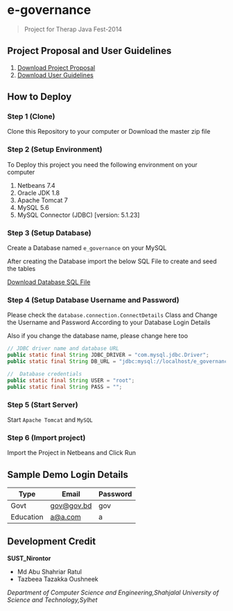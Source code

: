 # e-governance
> Project for Therap Java Fest-2014

## Project Proposal and User Guidelines
1. [Download Project Proposal](https://github.com/ratulcse10/e-governance/blob/master/E_Governance.pdf)
2. [Download User Guidelines](https://github.com/ratulcse10/e-governance/blob/master/User_Guidelines.pdf)

## How to Deploy

### Step 1 (Clone)
Clone this Repository to your computer or Download the master zip file

### Step 2 (Setup Environment)
To Deploy this project you need the following environment on your computer

1. Netbeans 7.4
2. Oracle JDK 1.8
3. Apache Tomcat 7
4. MySQL 5.6
5. MySQL Connector (JDBC) [version: 5.1.23] 

### Step 3 (Setup Database)
Create a Database named `e_governance` on your MySQL

After creating the Database import the below SQL File to create and seed the tables

[Download Database SQL File](https://github.com/ratulcse10/e-governance/blob/master/e_governance.sql)

### Step 4 (Setup Database Username and Password)
Please check the `database.connection.ConnectDetails` Class and Change the Username and Password According to your Database Login Details

Also if you change the database name, please change here too
```java
// JDBC driver name and database URL
public static final String JDBC_DRIVER = "com.mysql.jdbc.Driver";
public static final String DB_URL = "jdbc:mysql://localhost/e_governance";

//  Database credentials
public static final String USER = "root";
public static final String PASS = "";
```

### Step 5 (Start Server)
Start `Apache Tomcat` and `MySQL`

### Step 6 (Import project)
Import the Project in Netbeans and Click Run


## Sample Demo Login Details
Type | Email | Password
------------ | ------------- | -------------
Govt | gov@gov.bd | gov
Education | a@a.com | a


## Development Credit
**SUST_Nirontor**
  * Md Abu Shahriar Ratul
  * Tazbeea Tazakka Oushneek

_Department of Computer Science and Engineering,Shahjalal University of Science and Technology,Sylhet_

